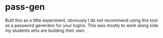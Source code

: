 # pass-gen

Built this as a little experiment, obviously I do not recommend using this tool as a password generator for your logins. This was mostly to work along side my students who are building their own.

